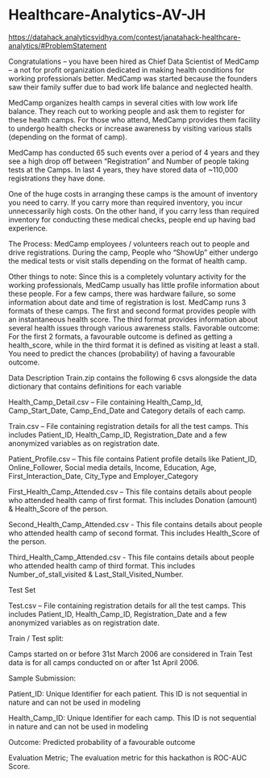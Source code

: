 # Healthcare-Analytics-AV-JH

https://datahack.analyticsvidhya.com/contest/janatahack-healthcare-analytics/#ProblemStatement


Congratulations – you have been hired as Chief Data Scientist of MedCamp – a not for profit organization dedicated in making health conditions for working professionals better. MedCamp was started because the founders saw their family suffer due to bad work life balance and neglected health.

MedCamp organizes health camps in several cities with low work life balance. They reach out to working people and ask them to register for these health camps. For those who attend, MedCamp provides them facility to undergo health checks or increase awareness by visiting various stalls (depending on the format of camp). 

MedCamp has conducted 65 such events over a period of 4 years and they see a high drop off between “Registration” and Number of people taking tests at the Camps. In last 4 years, they have stored data of ~110,000 registrations they have done.

One of the huge costs in arranging these camps is the amount of inventory you need to carry. If you carry more than required inventory, you incur unnecessarily high costs. On the other hand, if you carry less than required inventory for conducting these medical checks, people end up having bad experience.

 

The Process:
MedCamp employees / volunteers reach out to people and drive registrations.
During the camp, People who “ShowUp” either undergo the medical tests or visit stalls depending on the format of health camp.
 

Other things to note:
Since this is a completely voluntary activity for the working professionals, MedCamp usually has little profile information about these people.
For a few camps, there was hardware failure, so some information about date and time of registration is lost.
MedCamp runs 3 formats of these camps. The first and second format provides people with an instantaneous health score. The third format provides information about several health issues through various awareness stalls.
Favorable outcome:
For the first 2 formats, a favourable outcome is defined as getting a health_score, while in the third format it is defined as visiting at least a stall.
You need to predict the chances (probability) of having a favourable outcome.
 

Data Description
Train.zip contains the following 6 csvs alongside the data dictionary that contains definitions for each variable

Health_Camp_Detail.csv – File containing Health_Camp_Id, Camp_Start_Date, Camp_End_Date and Category details of each camp.

Train.csv – File containing registration details for all the test camps. This includes Patient_ID, Health_Camp_ID, Registration_Date and a few anonymized variables as on registration date.

Patient_Profile.csv – This file contains Patient profile details like Patient_ID, Online_Follower, Social media details, Income, Education, Age, First_Interaction_Date, City_Type and Employer_Category

First_Health_Camp_Attended.csv – This file contains details about people who attended health camp of first format. This includes Donation (amount) & Health_Score of the person.

Second_Health_Camp_Attended.csv - This file contains details about people who attended health camp of second format. This includes Health_Score of the person.

Third_Health_Camp_Attended.csv - This file contains details about people who attended health camp of third format. This includes Number_of_stall_visited & Last_Stall_Visited_Number.



Test Set

Test.csv – File containing registration details for all the test camps. This includes Patient_ID, Health_Camp_ID, Registration_Date and a few anonymized variables as on registration date.

 

Train / Test split:

Camps started on or before 31st March 2006 are considered in Train
Test data is for all camps conducted on or after 1st April 2006.


Sample Submission:

Patient_ID: Unique Identifier for each patient. This ID is not sequential in nature and can not be used in modeling

Health_Camp_ID: Unique Identifier for each camp. This ID is not sequential in nature and can not be used in modeling

Outcome: Predicted probability of a favourable outcome





Evaluation Metric; The evaluation metric for this hackathon is ROC-AUC Score.

